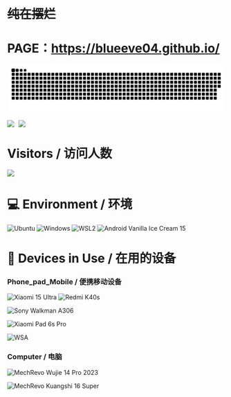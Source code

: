 # ~~**纯在摆烂**~~
# PAGE：https://blueeve04.github.io/


![](https://github.com/BlueEve04/BlueEve04/blob/output/github-contribution-grid-snake-dark.svg)


<div style="display: flex; align-items: center;">
  <a href="https://github.com/Gurupreet" style="margin-right: 10px;">
    <img align="center" src="https://github-readme-stats.vercel.app/api?username=BlueEve04&show_icons=true&theme=dracula&hide_border=true"/>
  </a>
</br>
  <a href="https://github.com/Gurupreet" style="margin-right: 10px;">
    <img align="center" src="https://github-readme-stats.vercel.app/api/top-langs/?username=BlueEve04&layout=compact&hide_border=true&langs_count=15&theme=dracula"/>
  </a>
</div>



# Visitors / 访问人数

![](https://count.getloli.com/@BlueEve04?name=BlueEve04&theme=original-new&padding=6&offset=0&align=top&scale=1.5&pixelated=1&darkmode=auto)

# 💻 Environment / 环境

![Ubuntu](https://img.shields.io/badge/Ubuntu%2024%2e10%20LTS-DD4814?style=flat-square&logo=ubuntu&logoColor=ffffff)
![Windows](https://img.shields.io/badge/Windows%2011%20Pro%2024H2-00BBFF?style=flat-square&logo=Windows&logoColor=ffffff)
![WSL2](https://img.shields.io/badge/WSL2%20Ubuntu%2024%2e04%20LTS-DD4814?style=flat-square&logo=ubuntu&logoColor=ffffff)
![Android Vanilla Ice Cream 15](https://img.shields.io/badge/Android%20Vanilla%20Ice%20Cream%2015-3DDC84?style=flat-square&logo=android&logoColor=ffffff)

# 📱 Devices in Use / 在用的设备

### Phone_pad_Mobile / 便携移动设备

![Xiaomi 15 Ultra](https://img.shields.io/badge/Xiaomi%2015%20Ultra-FD4900?style=flat-square&logo=xiaomi&logoColor=ffffff)
![Redmi K40s](https://img.shields.io/badge/Redmi%20K40s-FD4900?style=flat-square&logo=redmi&logoColor=ffffff)

![Sony Walkman A306](https://img.shields.io/badge/Sony%20Walkman%20A306-FD4900?style=flat-square&logo=sony&logoColor=ffffff)

![Xiaomi Pad 6s Pro](https://img.shields.io/badge/Xiaomi%20Pad%206S%20Pro-FD4900?style=flat-square&logo=xiaomi&logoColor=ffffff)

![WSA](https://img.shields.io/badge/Windows%20Subsystem%20For%20Android%2013-3DDC84?style=flat-square&logo=Android&logoColor=ffffff)

### Computer / 电脑

![MechRevo Wujie 14 Pro 2023](https://img.shields.io/badge/MechRevo%20Wujie%2014%20Pro-2E2E2E?style=flat-square&logo=redmi&logoColor=ffffff)

![MechRevo Kuangshi 16 Super](https://img.shields.io/badge/MechRevo%20Kuangshi%2016%20Super-2E2E2E?style=flat-square&logo=redmi&logoColor=ffffff)

